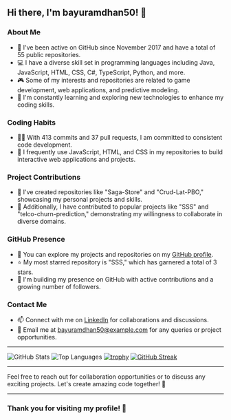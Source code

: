 ## Hi there, I'm bayuramdhan50! 👋

### About Me

- 🚀 I've been active on GitHub since November 2017 and have a total of 55 public repositories.
- 💻 I have a diverse skill set in programming languages including Java, JavaScript, HTML, CSS, C#, TypeScript, Python, and more.
- 🎮 Some of my interests and repositories are related to game development, web applications, and predictive modeling.
- 🌱 I'm constantly learning and exploring new technologies to enhance my coding skills.

### Coding Habits

- 🧑‍💻 With 413 commits and 37 pull requests, I am committed to consistent code development.
- 🌟 I frequently use JavaScript, HTML, and CSS in my repositories to build interactive web applications and projects.

### Project Contributions

- 🔧 I've created repositories like "Saga-Store" and "Crud-Lat-PBO," showcasing my personal projects and skills.
- 👥 Additionally, I have contributed to popular projects like "SSS" and "telco-churn-prediction," demonstrating my willingness to collaborate in diverse domains.

### GitHub Presence

- 🔗 You can explore my projects and repositories on my [GitHub profile](https://github.com/bayuramdhan50).
- ⭐ My most starred repository is "SSS," which has garnered a total of 3 stars.
- 👥 I'm building my presence on GitHub with active contributions and a growing number of followers.

### Contact Me

- 📫 Connect with me on [LinkedIn](https://www.linkedin.com/in/bayuramdhan50) for collaborations and discussions.
- 📧 Email me at bayuramdhan50@example.com for any queries or project opportunities.

---

![GitHub Stats](https://github-readme-stats.vercel.app/api?username=bayuramdhan50)
![Top Languages](https://github-readme-stats.vercel.app/api/top-langs/?username=bayuramdhan50)
[![trophy](https://github-profile-trophy.vercel.app/?username=bayuramdhan50)](https://github.com/bayuramdhan50)
[![GitHub Streak](https://streak-stats.demolab.com?user=bayuramdhan50)](https://git.io/streak-stats)

---

Feel free to reach out for collaboration opportunities or to discuss any exciting projects. Let's create amazing code together! 🚀

--- 

### Thank you for visiting my profile! 🌟

